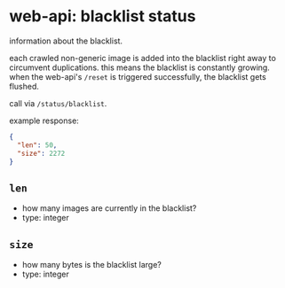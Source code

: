 # web-api: blacklist status

information about the blacklist.

each crawled non-generic image is added into the blacklist right away to circumvent duplications.
this means the blacklist is constantly growing.  
when the web-api's `/reset` is triggered successfully, the blacklist gets flushed.

call via `/status/blacklist`.

example response:

```json
{
  "len": 50,
  "size": 2272
}
```


## `len`

- how many images are currently in the blacklist?
- type: integer


## `size`

- how many bytes is the blacklist large?
- type: integer
